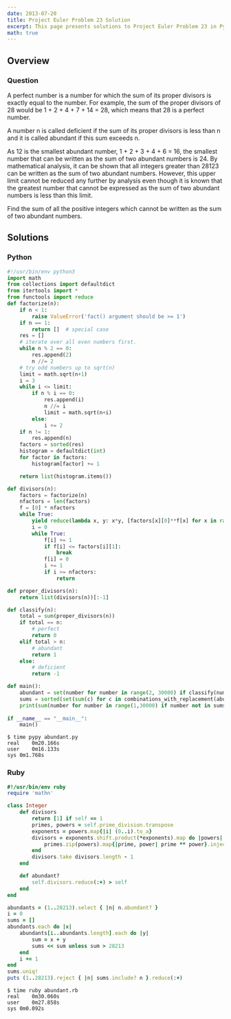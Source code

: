 ```yaml
---
date: 2013-07-20
title: Project Euler Problem 23 Solution
excerpt: This page presents solutions to Project Euler Problem 23 in Python and Ruby.
math: true
---
```



## Overview


### Question

A perfect number is a number for which the sum of its proper divisors is
exactly equal to the number. For example, the sum of the proper divisors
of 28 would be 1 + 2 + 4 + 7 + 14 = 28, which means that 28 is a perfect
number.

A number n is called deficient if the sum of its proper divisors is less
than n and it is called abundant if this sum exceeds n.

As 12 is the smallest abundant number, 1 + 2 + 3 + 4 + 6 = 16, the
smallest number that can be written as the sum of two abundant numbers
is 24. By mathematical analysis, it can be shown that all integers
greater than 28123 can be written as the sum of two abundant numbers.
However, this upper limit cannot be reduced any further by analysis even
though it is known that the greatest number that cannot be expressed as
the sum of two abundant numbers is less than this limit.

Find the sum of all the positive integers which cannot be written as the
sum of two abundant numbers.






## Solutions

### Python

```python
#!/usr/bin/env python3
import math
from collections import defaultdict
from itertools import *
from functools import reduce
def factorize(n):
    if n < 1:
        raise ValueError('fact() argument should be >= 1')
    if n == 1:
        return []  # special case
    res = []
    # iterate over all even numbers first.
    while n % 2 == 0:
        res.append(2)
        n //= 2
    # try odd numbers up to sqrt(n)
    limit = math.sqrt(n+1)
    i = 3
    while i <= limit:
        if n % i == 0:
            res.append(i)
            n //= i
            limit = math.sqrt(n+i)
        else:
            i += 2
    if n != 1:
        res.append(n)
    factors = sorted(res)
    histogram = defaultdict(int)
    for factor in factors:
        histogram[factor] += 1

    return list(histogram.items())

def divisors(n):
    factors = factorize(n)
    nfactors = len(factors)
    f = [0] * nfactors
    while True:
        yield reduce(lambda x, y: x*y, [factors[x][0]**f[x] for x in range(nfactors)], 1)
        i = 0
        while True:
            f[i] += 1
            if f[i] <= factors[i][1]:
                break
            f[i] = 0
            i += 1
            if i >= nfactors:
                return

def proper_divisors(n):
    return list(divisors(n))[:-1]

def classify(n):
    total = sum(proper_divisors(n))
    if total == n:
        # perfect
        return 0
    elif total > n:
        # abundant
        return 1
    else:
        # deficient
        return -1

def main():
    abundant = set(number for number in range(2, 30000) if classify(number) == 1)
    sums = sorted(set(sum(c) for c in combinations_with_replacement(abundant, 2)))
    print(sum(number for number in range(1,30000) if number not in sums))
    
if __name__ == "__main__":
    main()
```


```
$ time pypy abundant.py
real	0m20.166s
user	0m16.133s
sys	0m1.768s
```



### Ruby

```ruby
#!/usr/bin/env ruby
require 'mathn' 

class Integer 
	def divisors
		return [1] if self == 1
		primes, powers = self.prime_division.transpose 
		exponents = powers.map{|i| (0..i).to_a} 
		divisors = exponents.shift.product(*exponents).map do |powers| 
			primes.zip(powers).map{|prime, power| prime ** power}.inject(:*) 
		end 
		divisors.take divisors.length - 1
	end

	def abundant?
		self.divisors.reduce(:+) > self
	end
end

abundants = (1..28213).select { |n| n.abundant? }
i = 0
sums = []
abundants.each do |x|
	abundants[i..abundants.length].each do |y|
		sum = x + y
		sums << sum unless sum > 28213
	end
	i += 1
end
sums.uniq!
puts (1..28213).reject { |n| sums.include? n }.reduce(:+)
```


```
$ time ruby abundant.rb
real	0m30.060s
user	0m27.858s
sys	0m0.092s
```


